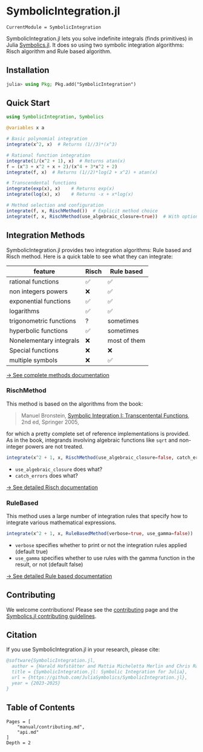 # SymbolicIntegration.jl

```@meta
CurrentModule = SymbolicIntegration
```

SymbolicIntegration.jl lets you solve indefinite integrals (finds primitives) in Julia [Symbolics.jl](https://docs.sciml.ai/Symbolics/stable/). It does so using two symbolic integration algorithms: Risch algorithm and Rule based algorithm.

## Installation

```julia
julia> using Pkg; Pkg.add("SymbolicIntegration")
```

## Quick Start

```julia
using SymbolicIntegration, Symbolics

@variables x a

# Basic polynomial integration
integrate(x^2, x)  # Returns (1//3)*(x^3)

# Rational function integration
integrate(1/(x^2 + 1), x)  # Returns atan(x)
f = (x^3 + x^2 + x + 2)/(x^4 + 3*x^2 + 2)
integrate(f, x)  # Returns (1//2)*log(2 + x^2) + atan(x)

# Transcendental functions
integrate(exp(x), x)    # Returns exp(x)
integrate(log(x), x)    # Returns -x + x*log(x)

# Method selection and configuration
integrate(f, x, RischMethod())  # Explicit method choice
integrate(f, x, RischMethod(use_algebraic_closure=true))  # With options
```


## Integration Methods

SymbolicIntegration.jl provides two integration algorithms: Rule based and Risch method. Here is a quick table to see what they can integrate:

feature | Risch | Rule based
--------|-------|-----------
rational functions | ✅ | ✅
non integers powers | ❌ | ✅
exponential functions | ✅ | ✅
logarithms  | ✅ | ✅
trigonometric functions | ? | sometimes
hyperbolic functions  | ✅ | sometimes
Nonelementary integrals | ❌ | most of them
Special functions | ❌ | ❌
multiple symbols | ❌ | ✅

[→ See complete methods documentation](methods/overview.md)

### RischMethod
This method is based on the algorithms from the book:

> Manuel Bronstein, [Symbolic Integration I: Transcentental Functions](https://link.springer.com/book/10.1007/b138171), 2nd ed, Springer 2005,

for which a pretty complete set of reference implementations is provided. As in the book, integrands involving algebraic functions like `sqrt` and non-integer powers are not treated.

```julia
integrate(x^2 + 1, x, RischMethod(use_algebraic_closure=false, catch_errors=true))
```
- `use_algebraic_closure` does what?
- `catch_errors` does what?

[→ See detailed Risch documentation](methods/risch.md)

### RuleBased
This method uses a large number of integration rules that specify how to integrate various mathematical expressions.

```julia
integrate(x^2 + 1, x, RuleBasedMethod(verbose=true, use_gamma=false))
```
- `verbose` specifies whether to print or not the integration rules applied (default true)
- `use_gamma` specifies whether to use rules with the gamma function in the result, or not (default false)

[→ See detailed Rule based documentation](methods/rulebased.md)

## Contributing

We welcome contributions! Please see the [contributing](manual/contributing.md) page and the [Symbolics.jl contributing guidelines](https://docs.sciml.ai/Symbolics/stable/contributing/).

## Citation

If you use SymbolicIntegration.jl in your research, please cite:

```bibtex
@software{SymbolicIntegration.jl,
  author = {Harald Hofstätter and Mattia Micheletta Merlin and Chris Rackauckas},,
  title = {SymbolicIntegration.jl: Symbolic Integration for Julia},
  url = {https://github.com/JuliaSymbolics/SymbolicIntegration.jl},
  year = {2023-2025}
}
```

## Table of Contents

```@contents
Pages = [
    "manual/contributing.md",
    "api.md"
]
Depth = 2
```

